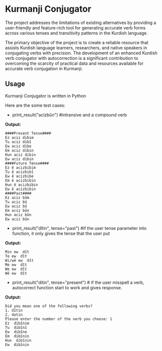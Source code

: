 # Kurmanji Conjugator
The project addresses the limitations of existing alternatives by providing a user-friendly and feature-rich tool for generating accurate verb forms across various tenses and transitivity patterns in the Kurdish language.

The primary objective of the project is to create a reliable resource that assists Kurdish language learners, researchers, and native speakers in conjugating verbs with precision. The development of an enhanced Kurdish verb conjugator with autocorrection is a significant contribution to overcoming the scarcity of practical data and resources available for accurate verb conjugation in Kurmanji.

## Usage
Kurmanji Conjugator is written in Python

Here are the some test cases:

- print_result("acizbûn") #intransive and a compound verb

**Output:**
```
####Present Tense####
Ez aciz dibim
Tu aciz dibî
Ew aciz dibe
Em aciz dibin
Hun aciz dibin
Ew aciz dibin
####Future Tense####
Ez ê acizbibim
Tu ê acizbibî
Ew ê acizbibe
Em ê acizbibin
Hun ê acizbibin
Ew ê acizbibin
####Past####
Ez aciz bûm
Tu aciz bû
Ew aciz bû
Em aciz bûn
Hun aciz bûn
Ew aciz bûn
```

- print_result("dîtin", tense="past") #if the user tense parameter into function, it only gives the tense that the user put  

**Output:**
```
Min ew  dît
Te ew  dît
Wi/wê ew  dît
Me ew  dît
We ew  dît
Wê ew  dît
```

- print_result("ditin", tense="present") # if the user misspell a verb, autocorrect function start to work and gives response.

**Output:**
```
Did you mean one of the following verbs?
1. dîtin
2. dotin
Please enter the number of the verb you choose: 1
Ez  dibînim
Tu  dibînî
Ew  dibîne
Em  dibînin
Hun  dibînin
Ew  dibînin
```
